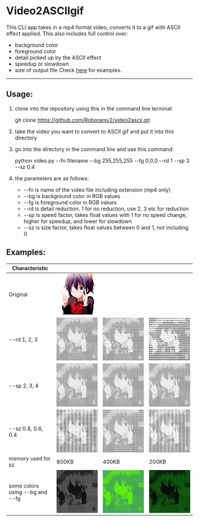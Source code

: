 # Video2ASCIIgif

This CLI app takes in a mp4 format video, converts it to a gif with ASCII effect applied. This also includes full control over:
* background color
* foreground color
* detail picked up by the ASCII effect
* speedup or slowdown
* size of output file
Check [here](https://github.com/Roboramv2/video2ascii#examples) for examples.
***

## Usage:

1. clone into the repository using this in the command line terminal:
    
    git clone https://github.com/Roboramv2/video2ascii.git

2. take the video you want to convert to ASCII gif and put it into this directory

3. go into the directory in the command line and use this command:
    
    python video.py --fn filename --bg 255,255,255 --fg 0,0,0 --rd 1 --sp 3 --sz 0.4

4. the parameters are as follows:
    * --fn is name of the video file including extension (mp4 only)
    * --bg is background color in RGB values
    * --fg is foreground color in RGB values
    * --rd is detail reduction. 1 for no reduction, use 2, 3 etc for reduction
    * --sp is speed factor, takes float values with 1 for no speed change, higher for speedup, and lower for slowdown
    * --sz is size factor, takes float values between 0 and 1, not including 0

## Examples:
|Characteristic||||
|-|-|-|-|
|Original|![hi](./assets/og.gif)|||
|--rd 1, 2, 3|![hi](./assets/rd1.gif)|![hi](./assets/rd2.gif)|![hi](./assets/rd3.gif)|
|--sp 2, 3, 4|![hi](./assets/sp2.gif)|![hi](./assets/sp3.gif)|![hi](./assets/sp4.gif)|
|--sz 0.8, 0.6, 0.4|![hi](./assets/sz1.gif)|![hi](./assets/sz2.gif)|![hi](./assets/sz3.gif)|
|memory used for sz|800KB|400KB|200KB|
|some colors using --bg and --fg|![hi](./assets/col1.gif)|![hi](./assets/col2.gif)|![hi](./assets/col3.gif)|
